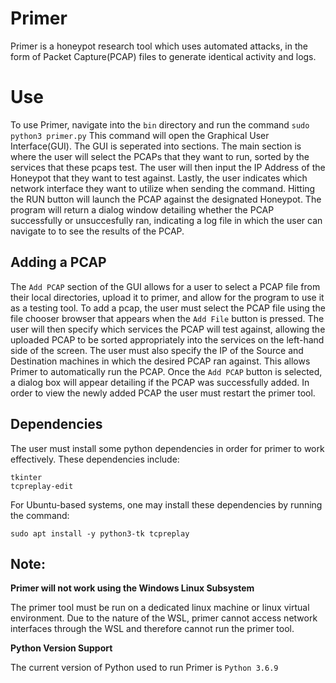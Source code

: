 # Primer
Primer is a honeypot research tool which uses automated attacks, in the form of Packet Capture(PCAP) files to generate identical activity and logs.

# Use
To use Primer, navigate into the `bin` directory and run the command `sudo python3 primer.py`
This command will open the Graphical User Interface(GUI).
The GUI is seperated into sections. The main section is where the user will select the PCAPs that they want to run, sorted by the services that these pcaps test.
The user will then input the IP Address of the Honeypot that they want to test against.
Lastly, the user indicates which network interface they want to utilize when sending the command.
Hitting the RUN button will launch the PCAP against the designated Honeypot.
The program will return a dialog window detailing whether the PCAP successfully or unsuccesfully ran, indicating a log file in which the user can navigate to to see the results of the PCAP.


## Adding a PCAP
The `Add PCAP` section of the GUI allows for a user to select a PCAP file from their local directories, upload it to primer, and allow for the program to use it as a testing tool.
To add a pcap, the user must select the PCAP file using the file chooser browser that appears when the `Add File` button is pressed.
The user will then specify which services the PCAP will test against, allowing the uploaded PCAP to be sorted appropriately into the services on the left-hand side of the screen.
The user must also specify the IP of the Source and Destination machines in which the desired PCAP ran against. This allows Primer to automatically run the PCAP.
Once the `Add PCAP` button is selected, a dialog box will appear detailing if the PCAP was successfully added.
In order to view the newly added PCAP the user must restart the primer tool.

## Dependencies
The user must install some python dependencies in order for primer to work effectively.
These dependencies include:
```
tkinter
tcpreplay-edit
```
For Ubuntu-based systems, one may install these dependencies by running the command: 
```
sudo apt install -y python3-tk tcpreplay
```

## Note: 
**Primer will not work using the Windows Linux Subsystem**

The primer tool must be run on a dedicated linux machine or linux virtual environment.
Due to the nature of the WSL, primer cannot access network interfaces through the WSL and therefore cannot run the primer tool.

**Python Version Support**

The current version of Python used to run Primer is `Python 3.6.9`
